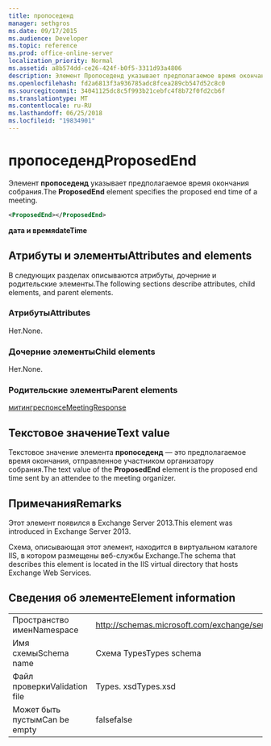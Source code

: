 ```yaml
---
title: пропоседенд
manager: sethgros
ms.date: 09/17/2015
ms.audience: Developer
ms.topic: reference
ms.prod: office-online-server
localization_priority: Normal
ms.assetid: a8b574dd-ce26-424f-b0f5-3311d93a4806
description: Элемент Пропоседенд указывает предполагаемое время окончания собрания.
ms.openlocfilehash: fd2a6813f3a936785adc8fcea289cb547d52c8c0
ms.sourcegitcommit: 34041125dc8c5f993b21cebfc4f8b72f0fd2cb6f
ms.translationtype: MT
ms.contentlocale: ru-RU
ms.lasthandoff: 06/25/2018
ms.locfileid: "19834901"
---
```

# <a name="proposedend"></a><span data-ttu-id="29917-103">пропоседенд</span><span class="sxs-lookup"><span data-stu-id="29917-103">ProposedEnd</span></span>

<span data-ttu-id="29917-104">Элемент **пропоседенд** указывает предполагаемое время окончания собрания.</span><span class="sxs-lookup"><span data-stu-id="29917-104">The **ProposedEnd** element specifies the proposed end time of a meeting.</span></span> 
  
```XML
<ProposedEnd></ProposedEnd>
```

 <span data-ttu-id="29917-105">**дата и время**</span><span class="sxs-lookup"><span data-stu-id="29917-105">**dateTime**</span></span>
## <a name="attributes-and-elements"></a><span data-ttu-id="29917-106">Атрибуты и элементы</span><span class="sxs-lookup"><span data-stu-id="29917-106">Attributes and elements</span></span>

<span data-ttu-id="29917-107">В следующих разделах описываются атрибуты, дочерние и родительские элементы.</span><span class="sxs-lookup"><span data-stu-id="29917-107">The following sections describe attributes, child elements, and parent elements.</span></span>
  
### <a name="attributes"></a><span data-ttu-id="29917-108">Атрибуты</span><span class="sxs-lookup"><span data-stu-id="29917-108">Attributes</span></span>

<span data-ttu-id="29917-109">Нет.</span><span class="sxs-lookup"><span data-stu-id="29917-109">None.</span></span>
  
### <a name="child-elements"></a><span data-ttu-id="29917-110">Дочерние элементы</span><span class="sxs-lookup"><span data-stu-id="29917-110">Child elements</span></span>

<span data-ttu-id="29917-111">Нет.</span><span class="sxs-lookup"><span data-stu-id="29917-111">None.</span></span>
  
### <a name="parent-elements"></a><span data-ttu-id="29917-112">Родительские элементы</span><span class="sxs-lookup"><span data-stu-id="29917-112">Parent elements</span></span>

[<span data-ttu-id="29917-113">митингреспонсе</span><span class="sxs-lookup"><span data-stu-id="29917-113">MeetingResponse</span></span>](meetingresponse.md)
  
## <a name="text-value"></a><span data-ttu-id="29917-114">Текстовое значение</span><span class="sxs-lookup"><span data-stu-id="29917-114">Text value</span></span>

<span data-ttu-id="29917-115">Текстовое значение элемента **пропоседенд** — это предполагаемое время окончания, отправленное участником организатору собрания.</span><span class="sxs-lookup"><span data-stu-id="29917-115">The text value of the **ProposedEnd** element is the proposed end time sent by an attendee to the meeting organizer.</span></span> 
  
## <a name="remarks"></a><span data-ttu-id="29917-116">Примечания</span><span class="sxs-lookup"><span data-stu-id="29917-116">Remarks</span></span>

<span data-ttu-id="29917-117">Этот элемент появился в Exchange Server 2013.</span><span class="sxs-lookup"><span data-stu-id="29917-117">This element was introduced in Exchange Server 2013.</span></span>
  
<span data-ttu-id="29917-118">Схема, описывающая этот элемент, находится в виртуальном каталоге IIS, в котором размещены веб-службы Exchange.</span><span class="sxs-lookup"><span data-stu-id="29917-118">The schema that describes this element is located in the IIS virtual directory that hosts Exchange Web Services.</span></span>
  
## <a name="element-information"></a><span data-ttu-id="29917-119">Сведения об элементе</span><span class="sxs-lookup"><span data-stu-id="29917-119">Element information</span></span>

|||
|:-----|:-----|
|<span data-ttu-id="29917-120">Пространство имен</span><span class="sxs-lookup"><span data-stu-id="29917-120">Namespace</span></span>  <br/> |http://schemas.microsoft.com/exchange/services/2006/types  <br/> |
|<span data-ttu-id="29917-121">Имя схемы</span><span class="sxs-lookup"><span data-stu-id="29917-121">Schema name</span></span>  <br/> |<span data-ttu-id="29917-122">Схема Types</span><span class="sxs-lookup"><span data-stu-id="29917-122">Types schema</span></span>  <br/> |
|<span data-ttu-id="29917-123">Файл проверки</span><span class="sxs-lookup"><span data-stu-id="29917-123">Validation file</span></span>  <br/> |<span data-ttu-id="29917-124">Types. xsd</span><span class="sxs-lookup"><span data-stu-id="29917-124">Types.xsd</span></span>  <br/> |
|<span data-ttu-id="29917-125">Может быть пустым</span><span class="sxs-lookup"><span data-stu-id="29917-125">Can be empty</span></span>  <br/> |<span data-ttu-id="29917-126">false</span><span class="sxs-lookup"><span data-stu-id="29917-126">false</span></span>  <br/> |
   

